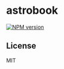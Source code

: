 # astrobook

[![NPM version](https://img.shields.io/npm/v/astrobook?color=a1b858&label=)](https://www.npmjs.com/package/astrobook)

## License

MIT
